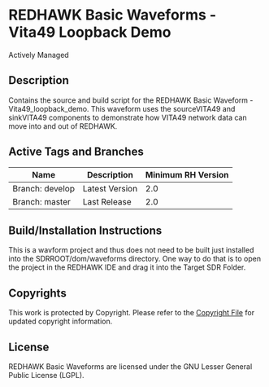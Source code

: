 # REDHAWK Basic Waveforms - Vita49 Loopback Demo

Actively Managed
 
## Description

Contains the source and build script for the REDHAWK Basic Waveform - Vita49_loopback_demo. This waveform uses the sourceVITA49 and sinkVITA49 components to demonstrate how VITA49 network data can move into and out of REDHAWK.


## Active Tags and Branches
|Name|Description|Minimum RH Version|
| --------|---------|-------|
|Branch: develop | Latest Version |2.0 |
|Branch: master | Last Release |2.0 |

## Build/Installation Instructions
This is a wavform project and thus does not need to be built just installed into the SDRROOT/dom/waveforms directory. One way to do that is to open the project in the REDHAWK IDE and drag it into the Target SDR Folder.

 
## Copyrights

This work is protected by Copyright. Please refer to the [Copyright File](COPYRIGHT) for updated copyright information.

## License

REDHAWK Basic Waveforms are licensed under the GNU Lesser General Public License (LGPL).